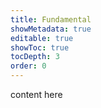 ```yaml
---
title: Fundamental
showMetadata: true
editable: true
showToc: true
tocDepth: 3
order: 0
---
```


content here
